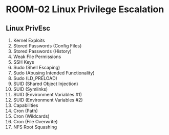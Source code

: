 # ROOM-02 Linux Privilege Escalation 

## Linux PrivEsc
1. Kernel Exploits
1. Stored Passwords (Config Files)
1. Stored Passwords (History)
1. Weak File Permissions
1. SSH Keys
1. Sudo (Shell Escaping)
1. Sudo (Abusing Intended Functionality)
1. Sudo (LD_PRELOAD)
1. SUID (Shared Object Injection)
1. SUID (Symlinks)
1. SUID (Environment Variables #1)
1. SUID (Environment Variables #2)
1. Capabilities
1. Cron (Path)
1. Cron (Wildcards)
1. Cron (File Overwrite)
1. NFS Root Squashing
